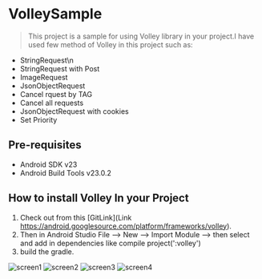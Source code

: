 VolleySample
===================================

>This project is a sample for using Volley library in your project.I have used few method of Volley in this project such as:

- StringRequest\n
- StringRequest with Post
- ImageRequest
- JsonObjectRequest
- Cancel rquest by TAG
- Cancel all requests
- JsonObjectRequest with cookies
- Set Priority





Pre-requisites
--------------

- Android SDK v23
- Android Build Tools v23.0.2


How to install Volley In your Project
--------------
1. Check out from this [GitLink](Link https://android.googlesource.com/platform/frameworks/volley).
2. Then in Android Studio File --> New --> Import Module --> then select and add in dependencies like compile project(':volley')
3. build the gradle.




![screen1](https://cloud.githubusercontent.com/assets/7554816/13218874/652a9d16-d992-11e5-8f15-bbb6f6057619.png)
![screen2](https://cloud.githubusercontent.com/assets/7554816/13218877/658b206e-d992-11e5-91e0-4be607598d50.png)
![screen3](https://cloud.githubusercontent.com/assets/7554816/13218875/6582680c-d992-11e5-9b2f-5704207ba50d.png)
![screen4](https://cloud.githubusercontent.com/assets/7554816/13218876/6588995c-d992-11e5-82d1-4b3d542aa8a0.png)

